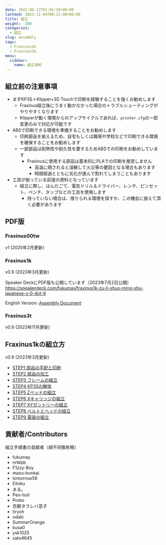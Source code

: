 ```yaml
---
date: 2022-06-13T01:01:10+09:00
lastmod: 2023-11-04T00:21:08+09:00
title: 組立
weight: -200
categories:
  - 組立
slug: assembly
tags:
  - Fraxinus1k
  - Fraxinus3e
menu:
  sidebar:
    name: 組立資料
---
```



## 組立前の注意事項

* まずKP3S＋Klipper+3D Touchで印刷を経験することを強くお勧めします
  * Fraxinus組立後にうまく動かなかった場合のトラブルシューティングがやりやすくなります
  * Klipperが動く環境からのアップサイクルであれば、`printer.cfg`の一部変更のみで対応が可能です
* ABSで印刷できる環境を準備することをお勧めします
  * 印刷部品を揃えるため、自宅もしくは職場や学校などで印刷できる環境を確保することをお勧めします
  * 一部部品は耐熱性や耐久性を要するためABSでの印刷をお勧めしています
    * Fraxinusに使用する部品は基本的にPLAでの印刷を推奨しません
      * 高温に晒されると溶解して火災等の要因となる場合もあります
      * 時間経過とともに劣化が進んで割れてしまうこともあります
* 工具が揃っている前提の資料となっています
  * 組立に際し、はんだごて、電気ドリル＆ドライバー、レンチ、ピンセット、ペンチ、タップなどの工具を使用します
    * 持っていない場合は、借りられる環境を探すか、この機会に揃えて頂く必要があります


## PDF版

### Fraxinus00tw

v1 (2025年2月更新)

<script defer class="speakerdeck-embed" data-id="4649e988c59e452b9a89c38cba2da878" data-ratio="1.7777777777777777" src="//speakerdeck.com/assets/embed.js"></script>

### Fraxinus1k

v0.9 (2023年3月更新)

Speaker DeckにPDF版も公開しています（2023年7月2日公開）  
https://speakerdeck.com/fukumay/fraxinus1k-zu-li-shuo-ming-shu-japanese-v-0-dot-9

English Version: [Assembly Document](/en/docs/assembly/)

<script defer class="speakerdeck-embed" data-id="3ac376056d5b48b3ad62afa6e1e962af" data-ratio="1.77777777777778" src="//speakerdeck.com/assets/embed.js"></script>

### Fraxinus3t

v0.9 (2023年11月更新)

<script defer class="speakerdeck-embed" data-id="8d097bdb68a94c89adc554b83052494e" data-ratio="1.7777777777777777" src="//speakerdeck.com/assets/embed.js"></script>

## Fraxinus1kの組立方

v0.9 (2023年3月更新)

* [STEP1 部品の手配と印刷](./1k/step1)
* [STEP2 部品の加工](./1k/step2)
* [STEP3 フレームの組立](./1k/step3)
* [STEP4 KP3Sの解体](./1k/step4)
* [STEP5 Zベッドの組立](./1k/step5)
* [STEP6 Xキャリッジの組立](./1k/step6)
* [STEP7 XYガントリーの組立](./1k/step7)
* [STEP8 ベルトとヘッドの組立](./1k/step8)
* [STEP9 電装の組立](./1k/step9)


## 貢献者/Contributors

組立手順書の貢献者（順不同敬称略）

* fukumay
* nrtkbb
* F1zzy-Boy
* mazu-bunkai
* tomorrow56
* Eitoku
* まる。
* Pen-holi
* Proko
* 京都タラレバ息子
* tiryoh
* odaki
* SummerOrange
* kusa0
* ysk1025
* sato4645
